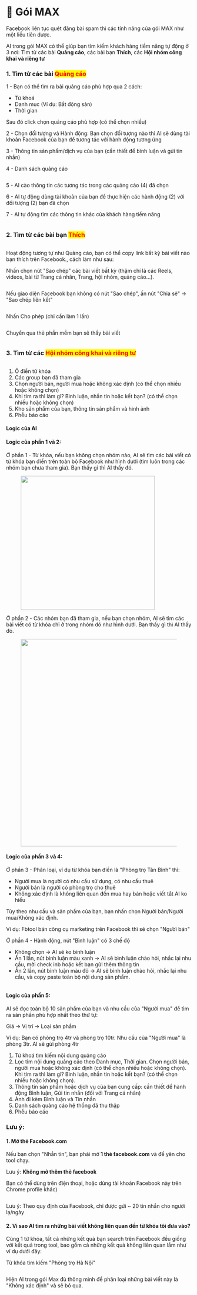 # 🤖 Gói MAX

Facebook liên tục quét đăng bài spam thì các tính năng của gói MAX như một liều tiên dược.&#x20;

AI trong gói MAX có thể giúp bạn tìm kiếm khách hàng tiềm năng tự động ở 3 nơi:  Tìm từ các bài **Quảng cáo**, các bài bạn **Thích**, các **Hội nhóm công khai và riêng tư**

### 1. Tìm từ các bài <mark style="color:red;">Quảng cáo</mark>

1 - Bạn có thể tìm ra bài quảng cáo phù hợp qua 2 cách:

* Từ khoá
* Danh mục (Ví dụ: Bất động sản)
* Thời gian

Sau đó click chọn quảng cáo phù hợp (có thể chọn nhiều)

2 - Chọn đối tượng và Hành động: Bạn chọn đối tượng nào thì AI sẽ dùng tài khoản Facebook của bạn để tương tác với hành động tương ứng

3 -  Thông tin sản phẩm/dịch vụ của bạn (cần thiết để bình luận và gửi tin nhắn)

4 - Danh sách quảng cáo

<figure><img src=".gitbook/assets/image.png" alt=""><figcaption></figcaption></figure>

5 - AI cào thông tin các tương tác trong các quảng cáo (4) đã chọn

6 - AI tự động dùng tài khoản của bạn để thực hiện các hành động (2) với đối tượng (2) bạn đã chọn

7 - AI tự động tìm các thông tin khác của khách hàng tiềm năng

<figure><img src=".gitbook/assets/image (3).png" alt=""><figcaption></figcaption></figure>



### 2. Tìm từ các bài bạn <mark style="color:red;">Thích</mark>

<figure><img src=".gitbook/assets/image (74).png" alt=""><figcaption></figcaption></figure>

Hoạt động tương tự như Quảng cáo, bạn có thể copy link bất kỳ bài viết nào bạn thích trên Facebook., cách làm như sau:&#x20;

Nhấn chọn nút "Sao chép" các bài viết bất kỳ (thậm chí là các Reels, videos, bài từ Trang cá nhân, Trang, hội nhóm, quảng cáo...).&#x20;

<figure><img src=".gitbook/assets/image (75).png" alt=""><figcaption></figcaption></figure>

Nếu giao diện Facebook bạn không có nút "Sao chép", ấn nút "Chia sẻ" -> "Sao chép liên kết"

<figure><img src=".gitbook/assets/image (77).png" alt=""><figcaption></figcaption></figure>

Nhấn Cho phép (chỉ cần làm 1 lần)

<figure><img src=".gitbook/assets/image (78).png" alt=""><figcaption></figcaption></figure>

Chuyển qua thẻ phần mềm bạn sẽ thấy bài viết

<figure><img src=".gitbook/assets/image (80).png" alt=""><figcaption></figcaption></figure>



### 3. Tìm từ các <mark style="color:red;">Hội nhóm công khai và riêng tư</mark>

<figure><img src=".gitbook/assets/image (53).png" alt=""><figcaption></figcaption></figure>

1. Ô điền từ khóa
2. Các group bạn đã tham gia
3. Chọn người bán, người mua hoặc không xác định (có thể chọn nhiều hoặc không chọn)
4. Khi tìm ra thì làm gì? Bình luận, nhắn tin hoặc kết bạn? (có thể chọn nhiều hoặc không chọn)
5. Kho sản phẩm của bạn, thông tin sản phẩm và hình ảnh
6. Phễu báo cáo

#### Logic của AI

#### **Logic của phần 1 và 2:**

Ở phần 1 - Từ khóa, nếu bạn không chọn nhóm nào, AI sẽ tìm các bài viết có từ khóa bạn điền trên toàn bộ Facebook như hình dưới (tìm luôn trong các nhóm bạn chưa tham gia). Bạn thấy gì thì AI thấy đó.

<figure><img src=".gitbook/assets/image (54).png" alt="" width="364"><figcaption></figcaption></figure>

Ở phần 2 - Các nhóm bạn đã tham gia, nếu bạn chọn nhóm, AI sẽ tìm các bài viết có từ khóa chỉ ở trong nhóm đó như hình dưới. Bạn thấy gì thì AI thấy đó.

<figure><img src=".gitbook/assets/image (55).png" alt="" width="563"><figcaption></figcaption></figure>

#### **Logic của phần 3 và 4:**

Ở phần 3 - Phân loại, ví dụ từ khóa bạn điền là "Phòng trọ Tân Bình" thì:

* Người mua là người có nhu cầu sử dụng, có nhu cầu thuê
* Người bán là người có phòng trọ cho thuê
* Không xác định là không liên quan đến mua hay bán hoặc viết tắt AI ko hiểu

Tùy theo nhu cầu và sản phẩm của bạn, bạn nhấn chọn Người bán/Người mua/Không xác định.

Ví dụ: Fbtool bán công cụ marketing trên Facebook thì sẽ chọn "Người bán"



Ở phần 4 - Hành động, nút "Bình luận" có 3 chế độ

* Không chọn -> AI sẽ ko bình luận
* Ấn 1 lần, nút bình luận màu xanh -> AI sẽ bình luận chào hỏi, nhắc lại nhu cầu, mời check inb hoặc kết bạn gửi thêm thông tin
* Ấn 2 lần, nút bình luận màu đỏ -> AI sẽ bình luận chào hỏi, nhắc lại nhu cầu, và copy paste toàn bộ nội dung sản phẩm.

<figure><img src=".gitbook/assets/image (56).png" alt=""><figcaption></figcaption></figure>

#### **Logic của phần 5:**

AI sẽ đọc toàn bộ 10 sản phẩm của bạn và nhu cầu của "Người mua" để tìm ra sản phần phù hợp nhất theo thứ tự:

Giá -> Vị trí -> Loại sản phẩm

Ví dụ: Bạn có phòng trọ 4tr và phòng trọ 10tr. Nhu cầu của "Người mua" là phòng 3tr. AI sẽ gửi phòng 4tr

1. Từ khoá tìm kiếm nội dung quảng cáo
2. Lọc tìm nội dung quảng cáo theo Danh mục, Thời gian. Chọn người bán, người mua hoặc không xác định (có thể chọn nhiều hoặc không chọn). Khi tìm ra thì làm gì? Bình luận, nhắn tin hoặc kết bạn? (có thể chọn nhiều hoặc không chọn).
3. Thông tin sản phẩm hoặc dịch vụ của bạn cung cấp: cần thiết để hành động Bình luận, Gửi tin nhắn (đối với Trang cá nhân)
4. Ảnh đi kèm Bình luận và Tin nhắn
5. Danh sách quảng cáo hệ thống đã thu thập
6. Phễu báo cáo

### Lưu ý:

#### 1. Mở thẻ Facebook.com

Nếu bạn chọn "Nhắn tin", bạn phải mở **1 thẻ facebook.com** và để yên cho tool chạy.&#x20;

Lưu ý: **Không mở thêm thẻ facebook**

Bạn có thể dùng trên điện thoại, hoặc dùng tài khoản Facebook này trên Chrome profile khác)

<figure><img src=".gitbook/assets/image (6).png" alt=""><figcaption></figcaption></figure>

Lưu ý: Theo quy định của Facebook, chỉ được gửi \~ 20 tin nhắn cho người lạ/ngày



#### 2. Vì sao AI tìm ra những bài viết không liên quan đến từ khóa tôi đưa vào?

Cùng 1 từ khóa, tất cả những kết quả bạn search trên Facebook đều giống với kết quả trong tool, bao gồm cả những kết quả không liên quan lắm như ví dụ dưới đây:

Từ khóa tìm kiếm "Phòng trọ Hà Nội"

<figure><img src=".gitbook/assets/Screenshot_171 (2).jpg" alt=""><figcaption></figcaption></figure>

Hiện AI trong gói Max đủ thông minh để phân loại những bài viết này là "Không xác định" và sẽ bỏ qua.

